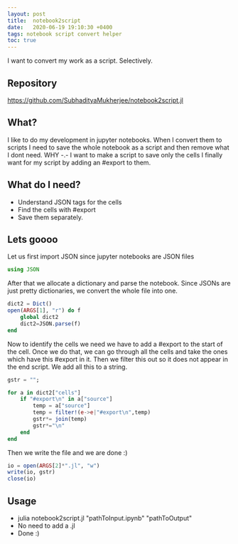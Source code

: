 ```yaml
---
layout: post
title:  notebook2script
date:   2020-06-19 19:10:30 +0400
tags: notebook script convert helper
toc: true
---
```


I want to convert my work as a script. Selectively.

## Repository

<https://github.com/SubhadityaMukherjee/notebook2script.jl>

## What?
I like to do my development in jupyter notebooks. When I convert them to scripts I need to save the whole notebook as a script and then remove what I dont need. WHY -.-
I want to make a script to save only the cells I finally want for my script by adding an #export to them.

## What do I need?
- Understand JSON tags for the cells
- Find the cells with #export
- Save them separately.

## Lets goooo
Let us first import JSON since jupyter notebooks are JSON files

```julia 
using JSON
``` 

After that we allocate a dictionary and parse the notebook. Since JSONs are just pretty dictionaries, we convert the whole file into one.

```julia 
dict2 = Dict()
open(ARGS[1], "r") do f
    global dict2
    dict2=JSON.parse(f)  
end

``` 

Now to identify the cells we need we have to add a #export to the start of the cell. Once we do that, we can go through all the cells and take the ones which have this #export in it. Then we filter this out so it does not appear in the end script. We add all this to a string. 

```julia 
gstr = "";

for a in dict2["cells"]
    if "#export\n" in a["source"]
        temp = a["source"]
        temp = filter!(e->e|"#export\n",temp)
        gstr*= join(temp)
        gstr*="\n"
    end
end
```

Then we write the file and we are done :)

```julia 
io = open(ARGS[2]*".jl", "w")
write(io, gstr)
close(io)
```

## Usage

- julia notebook2script.jl "pathToInput.ipynb" "pathToOutput"
- No need to add a .jl
- Done :)
